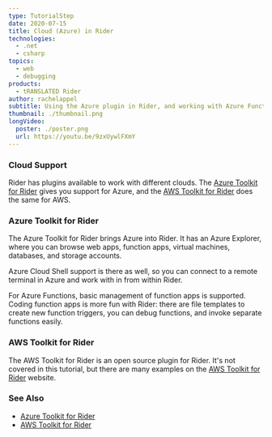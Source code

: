 ```yaml
---
type: TutorialStep
date: 2020-07-15
title: Cloud (Azure) in Rider
technologies:
  - .net
  - csharp
topics:
  - web
  - debugging
products:
  - tRANSLATED Rider
author: rachelappel
subtitle: Using the Azure plugin in Rider, and working with Azure Functions.
thumbnail: ./thumbnail.png
longVideo:
  poster: ./poster.png
  url: https://youtu.be/9zxUywlFXmY
---
```


### Cloud Support

Rider has plugins available to work with different clouds. The [Azure Toolkit for Rider](https://plugins.jetbrains.com/plugin/11220-azure-toolkit-for-rider) gives you support for Azure, and the [AWS Toolkit for Rider](https://aws.amazon.com/rider/) does the same for AWS.

### Azure Toolkit for Rider

The Azure Toolkit for Rider brings Azure into Rider. It has an Azure Explorer, where you can browse web apps, function apps, virtual machines, databases, and storage accounts.

Azure Cloud Shell support is there as well, so you can connect to a remote terminal in Azure and work with in from within Rider.

For Azure Functions, basic management of function apps is supported. Coding function apps is more fun with Rider: there are file templates to create new function triggers, you can debug functions, and invoke separate functions easily.

### AWS Toolkit for Rider

The AWS Toolkit for Rider is an open source plugin for Rider. It's not covered in this tutorial, but there are many examples on the [AWS Toolkit for Rider](https://aws.amazon.com/rider/) website.

### See Also

- [Azure Toolkit for Rider](https://plugins.jetbrains.com/plugin/11220-azure-toolkit-for-rider)
- [AWS Toolkit for Rider](https://aws.amazon.com/rider/)